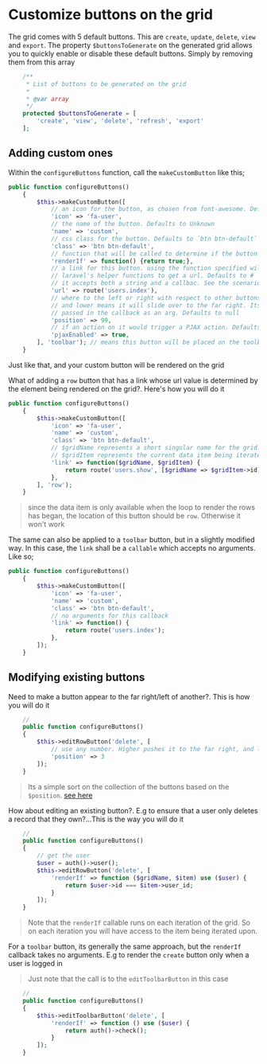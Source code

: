 # Customize buttons on the grid
The grid comes with 5 default buttons. This are `create`, `update`, `delete`, `view` and `export`. The property `$buttonsToGenerate` on the
generated grid allows you to quickly enable or disable these default buttons. Simply by removing them from this array
```php
    /**
     * List of buttons to be generated on the grid
     *
     * @var array
     */
    protected $buttonsToGenerate = [
        'create', 'view', 'delete', 'refresh', 'export'
    ];
```

## Adding custom ones
Within the `configureButtons` function, call the `makeCustomButton` like this;

```php
public function configureButtons()
    {
        $this->makeCustomButton([
            // an icon for the button, as chosen from font-awesome. Defaults to null
            'icon' => 'fa-user',
            // the name of the button. Defaults to Unknown
            'name' => 'custom',
            // css class for the button. Defaults to `btn btn-default`
            'class' => 'btn btn-default',
            // function that will be called to determine if the button will be displayed. Defaults to null
            'renderIf' => function() {return true;}, 
            // a link for this button. using the function specified will get an already existing route. Otherwise you can use any of
            // laravel's helper functions to get a url. Defaults to #
            // it accepts both a string and a callbac. See the scenarios below
            'url' => route('users.index'),
            // where to the left or right with respect to other buttons would it be displayed. Higher means it will slide over to the far left, 
            // and lower means it will slide over to the far right. Its actually a sort run over the collection of buttons, and this argument
            // passed in the callback as an arg. Defaults to null
            'position' => 99,
            // if an action on it would trigger a PJAX action. Defaults to false
            'pjaxEnabled' => true, 
        ], 'toolbar'); // means this button will be placed on the toolbar. Try 'row' to place it on the rows. Defaults to 'toolbar'
    }
```

Just like that, and your custom button will be rendered on the grid


What of adding a `row` button that has a link whose url value is determined by the element being rendered on the grid?. Here's how you will do it

```php
public function configureButtons()
    {
        $this->makeCustomButton([
            'icon' => 'fa-user',
            'name' => 'custom',
            'class' => 'btn btn-default',
            // $gridName represents a short singular name for the grid. E.g `Users` for a grid name resolves to `user`
            // $gridItem represents the current data item being iterated on. It should be an eloquent model instance
            'link' => function($gridName, $gridItem) {
                return route('users.show', [$gridName => $gridItem->id]);
            },
        ], 'row');
    }
```
> since the data item is only available when the loop to render the rows has began, the location of this button should be `row`. Otherwise it won't work


The same can also be applied to a `toolbar` button, but in a slightly modified way. In this case, the `link` shall be a `callable` which accepts no arguments. Like so;

```php
public function configureButtons()
    {
        $this->makeCustomButton([
            'icon' => 'fa-user',
            'name' => 'custom',
            'class' => 'btn btn-default',
            // no arguments for this callback
            'link' => function() {
                return route('users.index');
            },
        ]);
    }
```

## Modifying existing buttons
Need to make a button appear to the far right/left of another?. This is how you will do it
```php
    //
    public function configureButtons()
    {
        $this->editRowButton('delete', [
            // use any number. Higher pushes it to the far right, and lower pushes it to the far left
            'position' => 3
        ]);
    }
```
> Its a simple sort on the collection of the buttons based on the `$position`. [see here](https://github.com/leantony/laravel-grid/blob/63d4160701aec0268277a5d9e698408c2e9b9375/src/Grid.php#L522-L536)


How about editing an existing button?. E.g to ensure that a user only deletes a record that they own?...This is the way you will do it

```php
    //
    public function configureButtons()
    {
        // get the user
        $user = auth()->user();
        $this->editRowButton('delete', [
            'renderIf' => function ($gridName, $item) use ($user) {
                return $user->id === $item->user_id;
            }
        ]);
    }
```
> Note that the `renderIf` callable runs on each iteration of the grid. So on each iteration you will have access to the item being iterated upon.



For a `toolbar` button, its generally the same approach, but the `renderIf` callback takes no arguments. E.g to render the `create` button only when a user is logged in
> Just note that the call is to the `editToolbarButton` in this case
```php
    //
    public function configureButtons()
    {
        $this->editToolbarButton('delete', [
            'renderIf' => function () use ($user) {
                return auth()->check();
            }
        ]);
    }
```